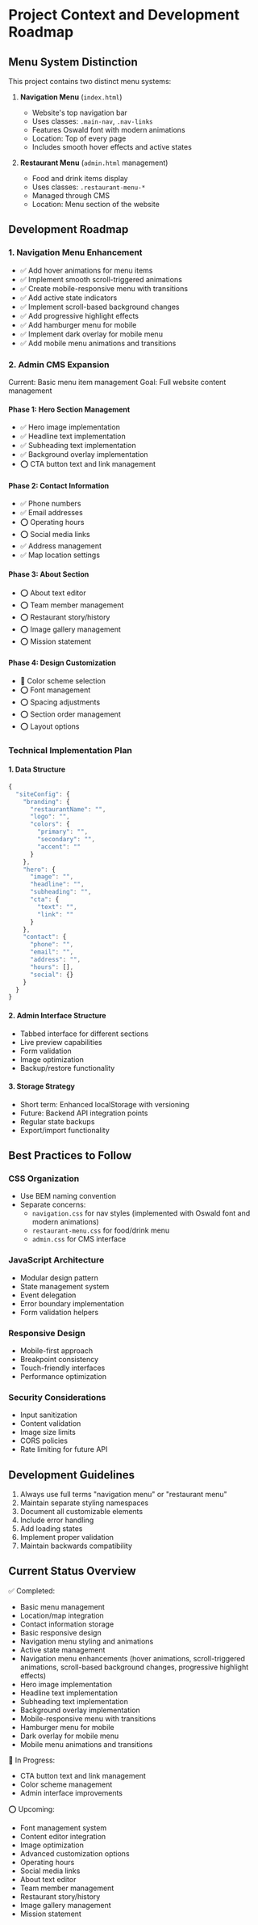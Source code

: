 # Project Context and Development Roadmap

## Menu System Distinction
This project contains two distinct menu systems:

1. **Navigation Menu** (`index.html`)
   - Website's top navigation bar
   - Uses classes: `.main-nav`, `.nav-links`
   - Features Oswald font with modern animations
   - Location: Top of every page
   - Includes smooth hover effects and active states

2. **Restaurant Menu** (`admin.html` management)
   - Food and drink items display
   - Uses classes: `.restaurant-menu-*`
   - Managed through CMS
   - Location: Menu section of the website

## Development Roadmap

### 1. Navigation Menu Enhancement
- ✅ Add hover animations for menu items
- ✅ Implement smooth scroll-triggered animations
- ✅ Create mobile-responsive menu with transitions
- ✅ Add active state indicators
- ✅ Implement scroll-based background changes
- ✅ Add progressive highlight effects
- ✅ Add hamburger menu for mobile
- ✅ Implement dark overlay for mobile menu
- ✅ Add mobile menu animations and transitions

### 2. Admin CMS Expansion
Current: Basic menu item management
Goal: Full website content management

#### Phase 1: Hero Section Management
- ✅ Hero image implementation
- ✅ Headline text implementation
- ✅ Subheading text implementation
- ✅ Background overlay implementation
- ⭕ CTA button text and link management

#### Phase 2: Contact Information
- ✅ Phone numbers
- ✅ Email addresses
- ⭕ Operating hours
- ⭕ Social media links
- ✅ Address management
- ✅ Map location settings

#### Phase 3: About Section
- ⭕ About text editor
- ⭕ Team member management
- ⭕ Restaurant story/history
- ⭕ Image gallery management
- ⭕ Mission statement

#### Phase 4: Design Customization
- 🔄 Color scheme selection
- ⭕ Font management
- ⭕ Spacing adjustments
- ⭕ Section order management
- ⭕ Layout options

### Technical Implementation Plan

#### 1. Data Structure
```javascript
{
  "siteConfig": {
    "branding": {
      "restaurantName": "",
      "logo": "",
      "colors": {
        "primary": "",
        "secondary": "",
        "accent": ""
      }
    },
    "hero": {
      "image": "",
      "headline": "",
      "subheading": "",
      "cta": {
        "text": "",
        "link": ""
      }
    },
    "contact": {
      "phone": "",
      "email": "",
      "address": "",
      "hours": [],
      "social": {}
    }
  }
}
```

#### 2. Admin Interface Structure
- Tabbed interface for different sections
- Live preview capabilities
- Form validation
- Image optimization
- Backup/restore functionality

#### 3. Storage Strategy
- Short term: Enhanced localStorage with versioning
- Future: Backend API integration points
- Regular state backups
- Export/import functionality

## Best Practices to Follow

### CSS Organization
- Use BEM naming convention
- Separate concerns:
  - `navigation.css` for nav styles (implemented with Oswald font and modern animations)
  - `restaurant-menu.css` for food/drink menu
  - `admin.css` for CMS interface

### JavaScript Architecture
- Modular design pattern
- State management system
- Event delegation
- Error boundary implementation
- Form validation helpers

### Responsive Design
- Mobile-first approach
- Breakpoint consistency
- Touch-friendly interfaces
- Performance optimization

### Security Considerations
- Input sanitization
- Content validation
- Image size limits
- CORS policies
- Rate limiting for future API

## Development Guidelines
1. Always use full terms "navigation menu" or "restaurant menu"
2. Maintain separate styling namespaces
3. Document all customizable elements
4. Include error handling
5. Add loading states
6. Implement proper validation
7. Maintain backwards compatibility

## Current Status Overview
✅ Completed:
- Basic menu management
- Location/map integration
- Contact information storage
- Basic responsive design
- Navigation menu styling and animations
- Active state management
- Navigation menu enhancements (hover animations, scroll-triggered animations, scroll-based background changes, progressive highlight effects)
- Hero image implementation
- Headline text implementation
- Subheading text implementation
- Background overlay implementation
- Mobile-responsive menu with transitions
- Hamburger menu for mobile
- Dark overlay for mobile menu
- Mobile menu animations and transitions

🔄 In Progress:
- CTA button text and link management
- Color scheme management
- Admin interface improvements

⭕ Upcoming:
- Font management system
- Content editor integration
- Image optimization
- Advanced customization options
- Operating hours
- Social media links
- About text editor
- Team member management
- Restaurant story/history
- Image gallery management
- Mission statement
